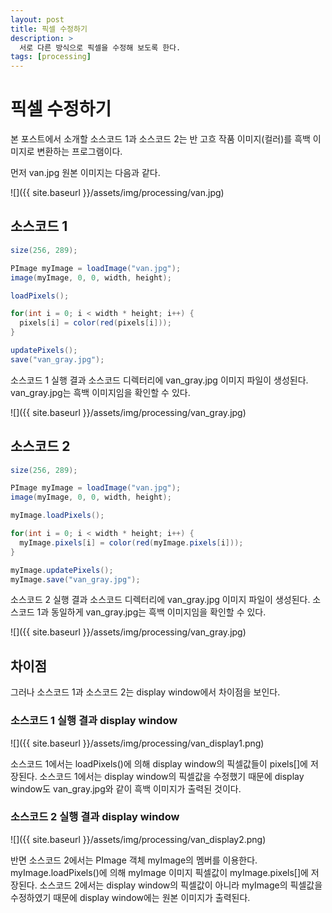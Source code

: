 ```yaml
---
layout: post
title: 픽셀 수정하기
description: >
  서로 다른 방식으로 픽셀을 수정해 보도록 한다.
tags: [processing]
---
```


# 픽셀 수정하기

본 포스트에서 소개할 소스코드 1과 소스코드 2는 반 고흐 작품 이미지(컬러)를 흑백 이미지로 변환하는 프로그램이다.

먼저 van.jpg 원본 이미지는 다음과 같다.

![]({{ site.baseurl }}/assets/img/processing/van.jpg)

## 소스코드 1

```java
size(256, 289);

PImage myImage = loadImage("van.jpg");
image(myImage, 0, 0, width, height);

loadPixels();

for(int i = 0; i < width * height; i++) {
  pixels[i] = color(red(pixels[i]));
}

updatePixels();
save("van_gray.jpg");
```

소스코드 1 실행 결과 소스코드 디렉터리에 van_gray.jpg 이미지 파일이 생성된다. van_gray.jpg는 흑백 이미지임을 확인할 수 있다.

![]({{ site.baseurl }}/assets/img/processing/van_gray.jpg)

## 소스코드 2

```java
size(256, 289);

PImage myImage = loadImage("van.jpg");
image(myImage, 0, 0, width, height);

myImage.loadPixels();

for(int i = 0; i < width * height; i++) {
  myImage.pixels[i] = color(red(myImage.pixels[i]));
}

myImage.updatePixels();
myImage.save("van_gray.jpg");
```

소스코드 2 실행 결과 소스코드 디렉터리에 van_gray.jpg 이미지 파일이 생성된다. 소스코드 1과 동일하게 van_gray.jpg는 흑백 이미지임을 확인할 수 있다.

![]({{ site.baseurl }}/assets/img/processing/van_gray.jpg)

## 차이점

그러나 소스코드 1과 소스코드 2는 display window에서 차이점을 보인다.

### 소스코드 1 실행 결과 display window

![]({{ site.baseurl }}/assets/img/processing/van_display1.png)

소스코드 1에서는 loadPixels()에 의해 display window의 픽셀값들이 pixels[]에 저장된다. 소스코드 1에서는 display window의 픽셀값을 수정했기 때문에 display window도 van_gray.jpg와 같이 흑백 이미지가 출력된 것이다.

### 소스코드 2 실행 결과 display window

![]({{ site.baseurl }}/assets/img/processing/van_display2.png)

반면 소스코드 2에서는 PImage 객체 myImage의 멤버를 이용한다. myImage.loadPixels()에 의해 myImage 이미지 픽셀값이 myImage.pixels[]에 저장된다. 소스코드 2에서는 display window의 픽셀값이 아니라 myImage의 픽셀값을 수정하였기 때문에 display window에는 원본 이미지가 출력된다.
